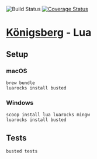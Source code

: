 ![Build Status](https://github.com/bergren2/konigsberg-lua/workflows/build/badge.svg)
[![Coverage Status](https://coveralls.io/repos/github/bergren2/konigsberg-lua/badge.svg?branch=master)](https://coveralls.io/github/bergren2/konigsberg-lua?branch=master)

# [Königsberg](https://github.com/bergren2/konigsberg) - Lua

## Setup

### macOS

```shell
brew bundle
luarocks install busted
```

### Windows

```shell
scoop install lua luarocks mingw
luarocks install busted
```

## Tests

```shell
busted tests
```
